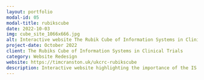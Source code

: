```yaml
---
layout: portfolio
modal-id: 05
modal-title: rubikscube
date: 2022-10-03
img: cube_site_1066x666.jpg
alt: Interactive website The Rubik Cube of Information Systems in Clinical Trials
project-date: October 2022
client: The Rubiks Cube of Information Systems in Clinical Trials
category: Website Redesign
website: https://timcranston.uk/ukcrc-rubikscube
description: Interactive website highlighting the importance of the IS and data management function in the successful development and delivery of clinical trials
---
```

